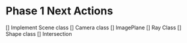 
# Phase 1 Next Actions

  [] Implement Scene class
  [] Camera class
  [] ImagePlane
  [] Ray Class
  [] Shape class
  [] Intersection  
  